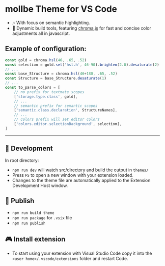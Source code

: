 # mollbe Theme for VS Code

* 🎶 With focus on semantic highlighting.
* 🎨 Dynamic build tools, featuring [chroma.js](https://gka.github.io/chroma.js/) for fast and concise color adjustments all in javascript.



## Example of configuration:
```javascript
const gold = chroma.hsl(46, .65, .52)
const selection = gold.set('hsl.h', 46-90).brighten(2.0).desaturate(2)
// ...
const base_Structure = chroma.hsl(46+180, .65, .52)
const Structure = base_Structure.desaturate(1)
// ...
const to_parse_colors = [
    // no prefix for textmate scopes
    ['storage.type.class', gold],
    // ...
    // semantic prefix for semantic scopes
    ['semantic.class.declaration', StructureNames],
    // ...
    // colors prefix will set editor colors
    ['colors.editor.selectionBackground', selection],
]
```

---

<!---

## ⭐ Download
Get it from [VS Code Marketplace](https://)
---

--->


## 🧤 Development
In root directory:
* `npm run dev` will watch src/directory and build the output in `themes/`
* Press `F5` to open a new window with your extension loaded.
* Changes to the theme file are automatically applied to the Extension Development Host window.


## 🚀 Publish
* `npm run build theme`
* `npm run package` for `.vsix` file
* `npm run publish`

## 🎮 Install extension
* To start using your extension with Visual Studio Code copy it into the `<user home>/.vscode/extensions` folder and restart Code.
